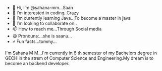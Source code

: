 - 👋 Hi, I’m @sahana-mm...Saan
- 👀 I’m interested in coding..Crazy
- 🌱 I’m currently learning Java...To become a master in java
- 💞️ I’m looking to collaborate on..
- 📫 How to reach me...Through Social media
- 😄 Pronouns:...she is saanu...
- ⚡ Fun facts...tommy...

<!--
sahana-mm/sahana-mm is a ✨ special ✨ repository because its `README.md` (this file) appears on your GitHub profile.
You can click the Preview link to take a look at your changes.
-->
I'm Sahana M M...I'm currently in 8 th semester of my Bachelors degree in GECH in the strem of Computer Science and Engineering.My dream is to become an backend developer.

